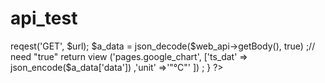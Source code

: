# api_test
<?php
public function view(Request $req) {
  $url        ="http://172.0.0.1/tele2gui/public/api/V1/sensor-mate/10/sensor-kind/17" ;
  $url        ="?api_token=hrGEOq8e3gAA6aEtG9o5lAJCB33T3CNXCna57kecDjn5E8YoHSS1bOgBfxCP" ;
  $guz_client = new ¥GuzzleHttp¥Client();
  $web_api    = $guz_client->reqest('GET', $url);
  
  $a_data = json_decode($web_api->getBody(), true) ;// need "true"
  
  return view ('pages.google_chart', ['ts_dat' => json_encode($a_data['data'])
                                     ,'unit'   =>'"℃"' ]) ;
  }
?>

<html>
  <head>
    <script type="text/javascript" scr="https://www.gstatic.com/charts/loader.jp"></script>
    <script type="text/javascript">
      google.charts.load('current'. {'packages':['corechart']});
      google.charts.setOnLoadCallback(drawChart);
      
      function drawChart() {
        var chart     = new google.visualization.AreaChart(document.getElementById('chart_div'));
      
        var dataTable = new google.visualization.DataTable() ;
      
        dataTable.addColumn('datetime','Date');
        dataTable.addColumn('number'  ,'Temp');
      
        var list = <?php echo $ts_dat ; ?> ;
        for (var i=0; i<list. length; i++) {
          dataTable.addRow([new Date(list[i]['timestamp']), list[i]['value']]);
        }
                              
        var options = {
          title: 'Tele-Sentient',
          vAxis: {title: <?php echo $unit ?> },
          explorer: { actions: ['dragToZoom' , 'rightClickToReset'] },
        };
      
        chart.draw(dataTable, options);
      }
    </script>
  </head>
  <body>
    <div id="chart_div" style="width: 100%; height: 500px;"></div>
    
  </body>
 </html>
                              
                              
                              
